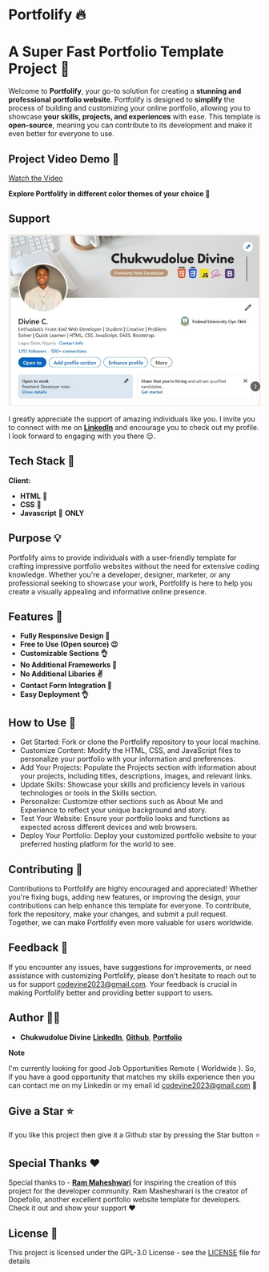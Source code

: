 
# Portfolify 🔥

# A Super Fast Portfolio Template Project 🚀

Welcome to **Portfolify**, your go-to solution for creating a **stunning and professional portfolio website**. Portfolify is designed to **simplify** the process of building and customizing your online portfolio, allowing you to showcase **your skills, projects, and experiences** with ease. This template is **open-source**, meaning you can contribute to its development and make it even better for everyone to use.



## Project Video Demo 🔗

[Watch the Video](https://github.com/user-attachments/assets/e8a767db-a224-41f9-b416-5e48bdb547c1)

**Explore Portfolify in different color themes of your choice 🤗**

## Support 
![IMAGE](IMAGES/support-image.jpg)

I greatly appreciate the support of amazing individuals like you. I invite you to connect with me on [**LinkedIn**](https://www.linkedin.com/in/cdc-codevine) and encourage you to check out my profile. I look forward to engaging with you there 😌.


## Tech Stack 🔧

**Client:** 
- **HTML** 🚀
- **CSS** 🚀
- **Javascript** 🚀
 **ONLY** 




## Purpose 💡

Portfolify aims to provide individuals with a user-friendly template for crafting impressive portfolio websites without the need for extensive coding knowledge. Whether you're a developer, designer, marketer, or any professional seeking to showcase your work, Portfolify is here to help you create a visually appealing and informative online presence.

## Features 🔗

- **Fully Responsive Design 🤙**
- **Free to Use (Open source) 😉**
- **Customizable Sections 👌**
- **No Additional Frameworks 🤘**
- **No Additional Libaries ✌**
- **Contact Form Integration 💪**
- **Easy Deployment 👌**

## How to Use 📑

- Get Started: Fork or clone the Portfolify repository to your local machine.
- Customize Content: Modify the HTML, CSS, and JavaScript files to personalize your portfolio with your information and preferences.
- Add Your Projects: Populate the Projects section with information about your projects, including titles, descriptions, images, and relevant links.
- Update Skills: Showcase your skills and proficiency levels in various technologies or tools in the Skills section.
- Personalize: Customize other sections such as About Me and Experience to reflect your unique background and story.
- Test Your Website: Ensure your portfolio looks and functions as expected across different devices and web browsers.
- Deploy Your Portfolio: Deploy your customized portfolio website to your preferred hosting platform for the world to see.

## Contributing 🛒

Contributions to Portfolify are highly encouraged and appreciated! Whether you're fixing bugs, adding new features, or improving the design, your contributions can help enhance this template for everyone. To contribute, fork the repository, make your changes, and submit a pull request. Together, we can make Portfolify even more valuable for users worldwide.



## Feedback 🔎

If you encounter any issues, have suggestions for improvements, or need assistance with customizing Portfolify, please don't hesitate to  reach out to us for support codevine2023@gmail.com. Your feedback is crucial in making Portfolify better and providing better support to users.

## Author 👨‍💻

- **Chukwudolue Divine** [**LinkedIn**](https://www.linkedin.com/in/cdc-codevine), [**Github**](https://github.com/CodeVineDev), [**Portfolio**](codevine.vercel.app/index.html)

**Note**

I'm currently looking for good Job Opportunities Remote ( Worldwide ). So, if you have a good opportunity that matches my skills experience then you can contact me on my Linkedin or my email id codevine2023@gmail.com 🙌

## Give a Star ⭐

If you like this project then give it a Github star by pressing the Star button ⭐

## Special Thanks ❤

Special thanks to - [**Ram Maheshwari**](https://www.rammaheshwari.com) for inspiring the creation of this project for the developer community. Ram Masheshwari is the creator of Dopefolio, another excellent portfolio website template for developers. Check it out and show your support ❤️ 

 ## License 📜
This project is licensed under the GPL-3.0 License - see the [LICENSE](/LICENSE) file for details